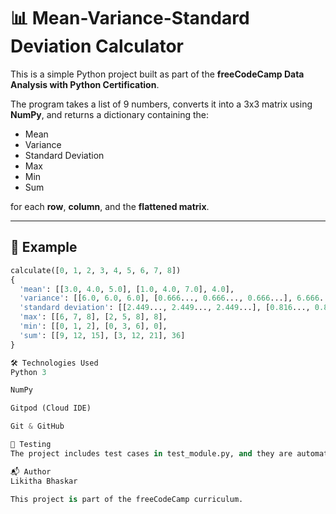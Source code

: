 # 📊 Mean-Variance-Standard Deviation Calculator

This is a simple Python project built as part of the **freeCodeCamp Data Analysis with Python Certification**.

The program takes a list of 9 numbers, converts it into a 3x3 matrix using **NumPy**, and returns a dictionary containing the:

- Mean
- Variance
- Standard Deviation
- Max
- Min
- Sum

for each **row**, **column**, and the **flattened matrix**.

---

## 🧠 Example

```python
calculate([0, 1, 2, 3, 4, 5, 6, 7, 8])
{
  'mean': [[3.0, 4.0, 5.0], [1.0, 4.0, 7.0], 4.0],
  'variance': [[6.0, 6.0, 6.0], [0.666..., 0.666..., 0.666...], 6.666...],
  'standard deviation': [[2.449..., 2.449..., 2.449...], [0.816..., 0.816..., 0.816...], 2.581...],
  'max': [[6, 7, 8], [2, 5, 8], 8],
  'min': [[0, 1, 2], [0, 3, 6], 0],
  'sum': [[9, 12, 15], [3, 12, 21], 36]
}

🛠️ Technologies Used
Python 3

NumPy

Gitpod (Cloud IDE)

Git & GitHub

🧪 Testing
The project includes test cases in test_module.py, and they are automatically run via main.py.

📬 Author
Likitha Bhaskar

This project is part of the freeCodeCamp curriculum.


